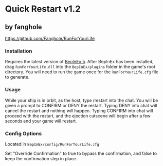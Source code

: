 # Quick Restart v1.2
## by fanghole
https://github.com/Fanghole/RunForYourLife


### Installation
 Requires the latest version of [BepInEx 5](https://github.com/BepInEx/BepInEx). After BepInEx has been installed, drag `RunForYourLife.dll` into the `BepInEx/plugins` folder in the game's root directory. You will need to run the game once for the `RunForYourLife.cfg` file to generate.

### Usage
While your ship is in orbit, as the host, type /restart into the chat. You will be given a prompt to CONFIRM or DENY the restart. Typing DENY into chat will cancel the restart and nothing will happen. Typing CONFIRM into chat will proceed with the restart, and the ejection cutscene will begin after a few seconds and your game will restart.

### Config Options
Located in `BepInEx/config/RunForYourLife.cfg`

Set "Override Confirmation" to true to bypass the confirmation, and false to keep the confirmation step in place.